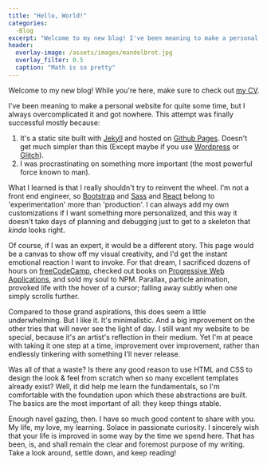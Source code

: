 ```yaml
---
title: "Hello, World!"
categories:
  -Blog
excerpt: "Welcome to my new blog! I've been meaning to make a personal website for quite some time, but I always overcomplicated it and got nowhere. This attempt was finally successful mostly because:"
header: 
  overlay-image: /assets/images/mandelbrot.jpg
  overlay_filter: 0.5
  caption: "Math is so pretty"
---
```


Welcome to my new blog! While you're here, make sure to check out [my CV](/cv.pdf). 

I've been meaning to make a personal website for quite some time, but I always overcomplicated it and got nowhere. This attempt was finally successful mostly because:

1. It's a static site built with [Jekyll](https://jekyllrb.com/) and hosted on [Github Pages](https://pages.github.com/). Doesn't get much simpler than this (Except maybe if you use [Wordpress](https://wordpress.com) or [Glitch](https://glitch.com)).
2. I was procrastinating on something more important (the most powerful force known to man).

What I learned is that I really shouldn't try to reinvent the wheel. I'm not a front end engineer, so [Bootstrap](https://getbootstrap.com/) and [Sass](https://sass-lang.com/) and [React](https://reactjs.org/) belong to 'experimentation' more than 'production'. I can always add my own customizations if I want something more personalized, and this way it doesn't take days of planning and debugging just to get to a skeleton that _kinda_ looks right. 

Of course, if I was an expert, it would be a different story. This page would be a canvas to show off my visual creativity, and I'd get the instant emotional reaction I want to invoke. For that dream, I sacrificed dozens of hours on [freeCodeCamp](https://www.freecodecamp.org/learn), checked out books on [Progressive Web Applications](https://amzn.to/2ohE6OT), and sold my soul to NPM. Parallax, particle animation, provoked life with the hover of a cursor; falling away subtly when one simply scrolls further.

Compared to those grand aspirations, this does seem a little underwhelming. But I like it. It's minimalistic. And a big improvement on the other tries that will never see the light of day. I still want my website to be special, because it's an artist's reflection in their medium. Yet I'm at peace with taking it one step at a time, improvement over improvement, rather than endlessly tinkering with something I'll never release. 

Was all of that a waste? Is there any good reason to use HTML and CSS to design the look & feel from scratch when so many excellent templates already exist? Well, it did help me learn the fundamentals, so I'm comfortable with the foundation upon which these abstractions are built. The basics are the most important of all: they keep things stable.

Enough navel gazing, then. I have so much good content to share with you. My life, my love, my learning. Solace in passionate curiosity. I sincerely wish that your life is improved in some way by the time we spend here. That has been, is, and shall remain the clear and foremost purpose of my writing. Take a look around, settle down, and keep reading!
